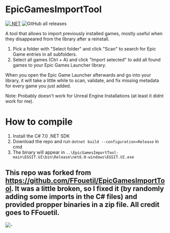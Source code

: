 # EpicGamesImportTool
[![.NET](https://github.com/Letoonik/EpicGamesImportTool/actions/workflows/dotnet.yml/badge.svg)](https://github.com/Letoonik/EpicGamesImportTool/actions/workflows/dotnet.yml) ![GitHub all releases](https://img.shields.io/github/downloads/Letoonik/EpicGamesImportTool/total?color=34cf58&logo=github)

A tool that allows to import previously installed games, mostly useful when they disappeared from the library after a reinstall.

1. Pick a folder with "Select folder" and click "Scan" to search for Epic Game entries in all subfolders.
2. Select all games (Ctrl + A) and click "Import selected" to add all found games to your Epic Games Launcher library.

When you open the Epic Game Launcher afterwards and go into your library, it will take a little while to scan, validate, and fix missing metadata for every game you just added.

Note: Probably doesn't work for Unreal Engine Installations (at least it didnt work for me).

# How to compile
1. Install the C# 7.0 .NET SDK 
2. Download the repo and run `dotnet build --configuration=Release` in cmd
3. The binary will appear in `..\EpicGamesImportTool-main\EGSIT.UI\bin\Release\net6.0-windows\EGSIT.UI.exe`

## This repo was forked from https://github.com/FFouetil/EpicGamesImportTool. It was a little broken, so I fixed it (by randomly adding some imports in the C# files) and provided propper binaries in a zip file. All credit goes to FFouetil.
![-](https://raw.githubusercontent.com/Letoonik/EpicGamesImportTool/main/.github/workflows/pic.png)
